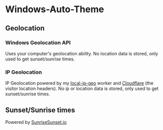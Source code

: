 # Windows-Auto-Theme

## Geolocation

### Windows Geolocation API

Uses your computer's geolocation ability. No location data is stored, only used to get sunset/sunrise times.

### IP Geolocation

IP Geolocation powered by my [local-ip-geo](https://github.com/demosjarco/local-ip-geo) worker and [Cloudflare](https://developers.cloudflare.com/rules/transform/managed-transforms/reference/#http-request-headers) (the visitor location headers). No ip or location data is stored, only used to get sunset/sunrise times.

## Sunset/Sunrise times

Powered by [SunriseSunset.io](https://sunrisesunset.io)
